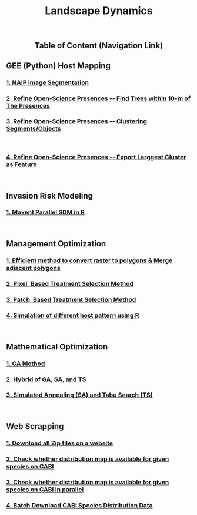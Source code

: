 <div align="center"><h1> Landscape Dynamics </h1></div>

<br/>
<div align="center"><h2>Table of Content (Navigation Link) </h2></div>

<h2> GEE (Python) Host Mapping </h2>
<h3> <a href="https://nbviewer.jupyter.org/github/wanwanliang/GEE-Python/blob/master/code/GEE%20--%20NAIP%20Segmentation.ipynb"> 1. NAIP Image Segmentation </a> </h3>
<h3><a href="https://nbviewer.jupyter.org/github/wanwanliang/GEE-Python/blob/master/code/NAIP--OBIA.ipynb">2. Refine Open-Science Presences -- Find Trees within 10-m of The Presences</a></h3>
<h3><a href="https://nbviewer.jupyter.org/github/ncsu-landscape-dynamics/eRADS/blob/master/GEE_Host_Mapping/Refine%20Open-Science%20Presences%20--%20Clustering%20Segments.ipynb">3. Refine Open-Science Presences -- Clustering Segments/Objects</a></h3>
<br/>
<h3><a href="https://nbviewer.jupyter.org/github/wanwanliang/GEE-Python/blob/master/code/Refine%20Presences%20Data--%20Export%20Major%20Cluster%20of%20Presences.ipynb">4. Refine Open-Science Presences -- Export Larggest Cluster as Feature</a></h3>
<br/>

<h2> Invasion Risk Modeling </h2>
<h3> <a href="https://github.com/ncsu-landscape-dynamics/eRADS/blob/master/Invasion%20Risk%20Modelling/Maxent-R-Parallel-iNaturalist-Data.Rmd"> 1. Maxent Parallel SDM in R </a> </h3>
<br/>

<h2> Management Optimization </h2>
<h3> <a href="https://github.com/ncsu-landscape-dynamics/eRADS/blob/master/Management_Optimization/Efficient_raster_To_poly_and_Merge_Adajacent_Polys.Rmd"> 1. Efficient method to convert raster to polygons & Merge adjacent polygons </a>  </h3>
<h3> <a href="https://github.com/ncsu-landscape-dynamics/eRADS/blob/master/Management_Optimization/Pixel_Based%20Treatment%20Selection%20Method3.R">2. Pixel_Based Treatment Selection Method </a></h3>
<h3> <a href="https://github.com/ncsu-landscape-dynamics/eRADS/blob/master/Management_Optimization/patched_based%20management%20methods.R">3. Patch_Based Treatment Selection Method </a></h3>
<h3> <a href="https://github.com/ncsu-landscape-dynamics/eRADS/blob/master/Management_Optimization/simulation%20of%20different%20host%20pattern%20using%20R">4. Simulation of different host pattern using R</a></h3>
<br/>

<h2> Mathematical Optimization </h2>
<h3> <a href="https://github.com/ncsu-landscape-dynamics/eRADS/blob/master/Mathematical%20Optimization/Genetic%20Algorithm%20(GA)"> 1. GA Method </a>  </h3>
<h3> <a href="https://github.com/ncsu-landscape-dynamics/eRADS/blob/master/Mathematical%20Optimization/Hybrid%20of%20GA%2BSA%2BTS"> 2. Hybrid of GA, SA, and TS </a>  </h3>
<h3> <a href="https://github.com/ncsu-landscape-dynamics/eRADS/blob/master/Mathematical%20Optimization/Simulated%20Annealing%20(SA)%20%2B%20Tabu%20Search%20(TS)"> 3. Simulated Annealing (SA) and Tabu Search (TS) </a>  </h3>
<br/>

<h2> Web Scrapping </h2>
<h3> <a href="https://github.com/ncsu-landscape-dynamics/eRADS/blob/master/Web%20Scrapping%20for%20Data/Download%20all%20Zip%20files%20on%20a%20website.ipynb"> 1. Download all Zip files on a website </a> </h3>
<h3> <a href="https://github.com/ncsu-landscape-dynamics/eRADS/blob/master/Web%20Scrapping%20for%20Data/Web%20Scraping%20CABI%20to%20see%20if%20distribution%20map%20is%20available%20for%20given%20species.ipynb"> 2. Check whether distribution map is available for given species on CABI</a> </h3>
<h3> <a href="https://github.com/ncsu-landscape-dynamics/eRADS/blob/master/Web%20Scrapping%20for%20Data/cabiMapSearchParallel.py"> 3. Check whether distribution map is available for given species on CABI in parallel</a> </h3>
<h3> <a href="https://github.com/ncsu-landscape-dynamics/eRADS/blob/master/Web%20Scrapping%20for%20Data/Web%20Scrapping%20--%20Batch%20Download%20CABI%20Species%20Distribution%20Data%20Automatically.ipynb"> 4. Batch Download CABI Species Distribution Data </a> </h3>
<br/>
